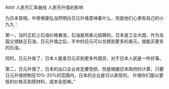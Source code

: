 Atitit 人民币汇率曲线 人民币升值的影响


为日本首相，中曾根康弘当然明白日元升值意味着什么，但是他们心里有自己的小九九：

第一，当时正赶上石油价格暴涨，石油是用美元结算的。日本是工业大国，作为岛国又很缺乏石油，日元升值之后，手中的日元可以兑换到更多的美元，就能买更多的石油。

同时，日元升值了，日本人能拿日元买到更多外国货，对于日本人民是一件好事。

第二，日元升值了，日本的出口企业肯定要受损，但是根据日本政府的计算，只要日元升值控制在10%-20%的范围内，日本的企业是可以承受的。
升值你们能以更低的价格买到原材料，成本会低嘛。”
